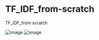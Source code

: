 # TF_IDF_from-scratch
TF_IDF_from scratch

![image](https://user-images.githubusercontent.com/63863517/230492666-65712713-91a4-4616-b440-26c7eb45f0f4.png)
![image](https://user-images.githubusercontent.com/63863517/230492837-95301299-213e-4638-a65c-d67fed0c78b4.png)

